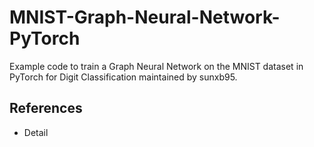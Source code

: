 # MNIST-Graph-Neural-Network-PyTorch

Example code to train a Graph Neural Network on the MNIST dataset in PyTorch for Digit Classification maintained by sunxb95.

## References

- Detail